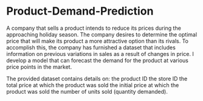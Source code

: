 # Product-Demand-Prediction

A company that sells a product intends to reduce its prices during the approaching holiday season. The company desires to determine the optimal price that will make its product a more attractive option than its rivals. To accomplish this, the company has furnished a dataset that includes information on previous variations in sales as a result of changes in price. I develop a model that can forecast the demand for the product at various price points in the market.

The provided dataset contains details on:
the product ID
the store ID
the total price at which the product was sold
the initial price at which the product was sold
the number of units sold (quantity demanded).
